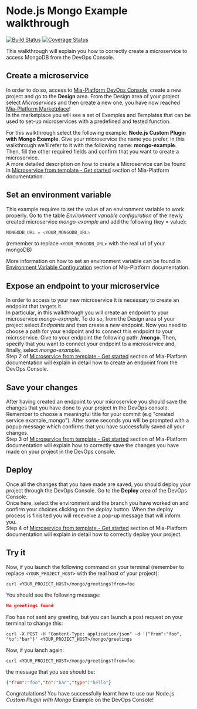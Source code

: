 # Node.js Mongo Example walkthrough

[![Build Status][github-actions-svg]][github-actions]
[![Coverage Status][coverall-svg]][coverall-io]

This walkthrough will explain you how to correctly create a microservice to access MongoDB from the DevOps Console.

## Create a microservice

In order to do so, access to [Mia-Platform DevOps Console](https://console.cloud.mia-platform.eu/login), create a new project and go to the **Design** area. From the Design area of your project select _Microservices_ and then create a new one, you have now reached [Mia-Platform Marketplace](https://docs.mia-platform.eu/docs/marketplace/overview_marketplace)!  
In the marketplace you will see a set of Examples and Templates that can be used to set-up microservices with a predefined and tested function.

For this walkthrough select the following example: **Node.js Custom Plugin with Mongo Example**.
Give your microservice the name you prefer, in this walkthrough we'll refer to it with the following name: **mongo-example**. Then, fill the other required fields and confirm that you want to create a microservice.  
A more detailed description on how to create a Microservice can be found in [Microservice from template - Get started](https://docs.mia-platform.eu/docs/development_suite/api-console/api-design/custom_microservice_get_started#1-microservice-creation) section of Mia-Platform documentation.

## Set an environment variable

This example requires to set the value of an environment variable to work properly. Go to the table *Environment variable configuration* of the newly created microservice *mongo-example* and add the following (key = value):

```js
MONGODB_URL = <YOUR_MONGODB_URL>
```

(remember to replace `<YOUR_MONGODB_URL>` with the real url of your mongoDB)  

More information on how to set an environment variable can be found in [Environment Variable Configuration](https://docs.mia-platform.eu/docs/development_suite/api-console/api-design/services/#environment-variable-configuration) section of Mia-Platform documentation.

## Expose an endpoint to your microservice

In order to access to your new microservice it is necessary to create an endpoint that targets it.  
In particular, in this walkthrough you will create an endpoint to your microservice *mongo-example*. To do so, from the Design area of your project select _Endpoints_ and then create a new endpoint.
Now you need to choose a path for your endpoint and to connect this endpoint to your microservice. Give to your endpoint the following path: **/mongo**. Then, specify that you want to connect your endpoint to a microservice and, finally, select *mongo-example*.  
Step 2 of [Microservice from template - Get started](https://docs.mia-platform.eu/docs/development_suite/api-console/api-design/custom_microservice_get_started#2-creating-the-endpoint) section of Mia-Platform documentation will explain in detail how to create an endpoint from the DevOps Console.

## Save your changes

After having created an endpoint to your microservice you should save the changes that you have done to your project in the DevOps console.  Remember to choose a meaningful title for your commit (e.g "created service example_mongo"). After some seconds you will be prompted with a popup message which confirms that you have successfully saved all your changes.  
Step 3 of [Microservice from template - Get started](https://docs.mia-platform.eu/docs/development_suite/api-console/api-design/custom_microservice_get_started#3-save-the-project) section of Mia-Platform documentation will explain how to correctly save the changes you have made on your project in the DevOps console.

## Deploy

Once all the changes that you have made are saved, you should deploy your project through the DevOps Console. Go to the **Deploy** area of the DevOps Console.  
Once here, select the environment and the branch you have worked on and confirm your choices clicking on the *deploy* button. When the deploy process is finished you will receveive a pop-up message that will inform you.  
Step 4 of [Microservice from template - Get started](https://docs.mia-platform.eu/docs/development_suite/api-console/api-design/custom_microservice_get_started#4-deploy-the-project-through-the-api-console) section of Mia-Platform documentation will explain in detail how to correctly deploy your project.

## Try it

Now, if you launch the following command on your terminal (remember to replace `<YOUR_PROJECT_HOST>` with the real host of your project):

```shell
curl <YOUR_PROJECT_HOST>/mongo/greetings?from=foo
```

You should see the following message:

```json
No greetings found
```

Foo has not sent any greeting, but you can launch a post request on your terminal to change this:

```shell
curl -X POST -H "Content-Type: application/json" -d '{"from":"foo", "to":"bar"}' <YOUR_PROJECT_HOST>/mongo/greetings
```

Now, if you lanch again:

```shell
curl <YOUR_PROJECT_HOST>/mongo/greetings?from=foo
```

the message that you see should be:

```json
{"from":"foo","to":"bar","type":"hello"}
```

Congratulations! You have successfully learnt how to use our Node.js _Custom Plugin with Mongo_ Example on the DevOps Console!

[github-actions]: https://github.com/mia-platform-marketplace/Node.js-Custom-Plugin-Mongo-Example/actions
[github-actions-svg]: https://github.com/mia-platform-marketplace/Node.js-Custom-Plugin-Mongo-Example/workflows/Node.js%20CI/badge.svg
[coverall-svg]: https://coveralls.io/repos/github/mia-platform-marketplace/Node.js-Custom-Plugin-Mongo-Example/badge.svg?branch=master
[coverall-io]: https://coveralls.io/github/mia-platform-marketplace/Node.js-Custom-Plugin-Mongo-Example?branch=master
